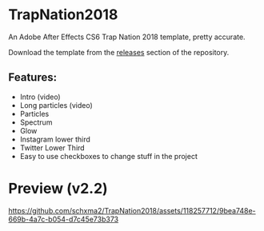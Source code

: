 # TrapNation2018

An Adobe After Effects CS6 Trap Nation 2018 template, pretty accurate.

Download the template from the [releases](https://github.com/schxma2/TrapNation2018/releases) section of the repository.

## Features:
- Intro (video)
- Long particles (video)
- Particles 
- Spectrum
- Glow
- Instagram lower third
- Twitter Lower Third
- Easy to use checkboxes to change stuff in the project 

# Preview (v2.2)

https://github.com/schxma2/TrapNation2018/assets/118257712/9bea748e-669b-4a7c-b054-d7c45e73b373



